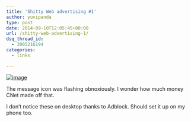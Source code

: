 ```yaml
---
title: 'Shitty Web advertising #1'
author: yuvipanda
type: post
date: 2014-09-10T12:05:45+00:00
url: /shitty-web-advertising-1/
dsq_thread_id:
  - 3005216194
categories:
  - links

---
```

[<img title="Screenshot_2014-09-10-13-03-34.png" class="alignnone size-full" alt="image" src="http://yuvi.in/blog/wp-content/uploads/2014/09/wpid-screenshot_2014-09-10-13-03-34.png" />][1]

The message icon was flashing obnoxiously. I wonder how much money CNet made off that.

I don&#8217;t notice these on desktop thanks to Adblock. Should set it up on my phone too.

 [1]: http://yuvi.in/blog/wp-content/uploads/2014/09/wpid-screenshot_2014-09-10-13-03-34.png